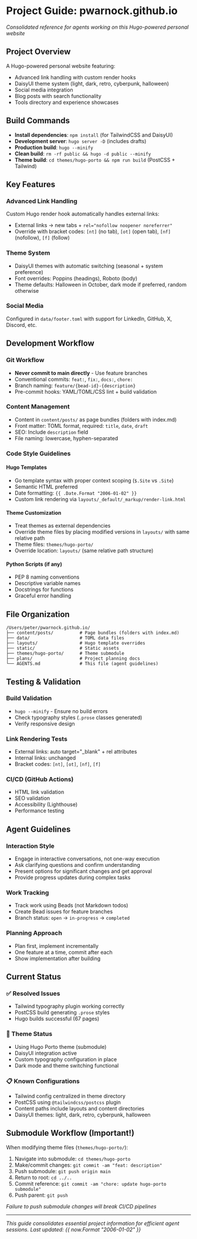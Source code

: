 # Project Guide: pwarnock.github.io
*Consolidated reference for agents working on this Hugo-powered personal website*

## Project Overview

A Hugo-powered personal website featuring:
- Advanced link handling with custom render hooks
- DaisyUI theme system (light, dark, retro, cyberpunk, halloween)
- Social media integration
- Blog posts with search functionality
- Tools directory and experience showcases

## Build Commands

- **Install dependencies**: `npm install` (for TailwindCSS and DaisyUI)
- **Development server**: `hugo server -D` (includes drafts)
- **Production build**: `hugo --minify`
- **Clean build**: `rm -rf public && hugo -d public --minify`
- **Theme build**: `cd themes/hugo-porto && npm run build` (PostCSS + Tailwind)

## Key Features

### Advanced Link Handling
Custom Hugo render hook automatically handles external links:
- External links → new tabs + `rel="nofollow noopener noreferrer"`
- Override with bracket codes: `[nt]` (no tab), `[ot]` (open tab), `[nf]` (nofollow), `[f]` (follow)

### Theme System
- DaisyUI themes with automatic switching (seasonal + system preference)
- Font overrides: Poppins (headings), Roboto (body)
- Theme defaults: Halloween in October, dark mode if preferred, random otherwise

### Social Media
Configured in `data/footer.toml` with support for LinkedIn, GitHub, X, Discord, etc.

## Development Workflow

### Git Workflow
- **Never commit to main directly** - Use feature branches
- Conventional commits: `feat:`, `fix:`, `docs:`, `chore:`
- Branch naming: `feature/{bead-id}-{description}`
- Pre-commit hooks: YAML/TOML/CSS lint + build validation

### Content Management
- Content in `content/posts/` as page bundles (folders with index.md)
- Front matter: TOML format, required: `title`, `date`, `draft`
- SEO: Include `description` field
- File naming: lowercase, hyphen-separated

### Code Style Guidelines

#### Hugo Templates
- Go template syntax with proper context scoping (`$.Site` vs `.Site`)
- Semantic HTML preferred
- Date formatting: `{{ .Date.Format "2006-01-02" }}`
- Custom link rendering via `layouts/_default/_markup/render-link.html`

#### Theme Customization
- Treat themes as external dependencies
- Override theme files by placing modified versions in `layouts/` with same relative path
- Theme files: `themes/hugo-porto/`
- Override location: `layouts/` (same relative path structure)

#### Python Scripts (if any)
- PEP 8 naming conventions
- Descriptive variable names
- Docstrings for functions
- Graceful error handling

## File Organization

```
/Users/peter/pwarnock.github.io/
├── content/posts/          # Page bundles (folders with index.md)
├── data/                   # TOML data files
├── layouts/                # Hugo template overrides
├── static/                 # Static assets
├── themes/hugo-porto/      # Theme submodule
├── plans/                  # Project planning docs
└── AGENTS.md               # This file (agent guidelines)
```

## Testing & Validation

### Build Validation
- `hugo --minify` - Ensure no build errors
- Check typography styles (`.prose` classes generated)
- Verify responsive design

### Link Rendering Tests
- External links: auto target="_blank" + rel attributes
- Internal links: unchanged
- Bracket codes: `[nt]`, `[ot]`, `[nf]`, `[f]`

### CI/CD (GitHub Actions)
- HTML link validation
- SEO validation
- Accessibility (Lighthouse)
- Performance testing

## Agent Guidelines

### Interaction Style
- Engage in interactive conversations, not one-way execution
- Ask clarifying questions and confirm understanding
- Present options for significant changes and get approval
- Provide progress updates during complex tasks

### Work Tracking
- Track work using Beads (not Markdown todos)
- Create Bead issues for feature branches
- Branch status: `open` → `in-progress` → `completed`

### Planning Approach
- Plan first, implement incrementally
- One feature at a time, commit after each
- Show implementation after building

## Current Status

### ✅ Resolved Issues
- Tailwind typography plugin working correctly
- PostCSS build generating `.prose` styles
- Hugo builds successful (67 pages)

### 🔄 Theme Status
- Using Hugo Porto theme (submodule)
- DaisyUI integration active
- Custom typography configuration in place
- Dark mode and theme switching functional

### 📋 Known Configurations
- Tailwind config centralized in theme directory
- PostCSS using `@tailwindcss/postcss` plugin
- Content paths include layouts and content directories
- DaisyUI themes: light, dark, retro, cyberpunk, halloween

## Submodule Workflow (Important!)

When modifying theme files (`themes/hugo-porto/`):

1. Navigate into submodule: `cd themes/hugo-porto`
2. Make/commit changes: `git commit -am "feat: description"`
3. Push submodule: `git push origin main`
4. Return to root: `cd ../..`
5. Commit reference: `git commit -am "chore: update hugo-porto submodule"`
6. Push parent: `git push`

*Failure to push submodule changes will break CI/CD pipelines*

---

*This guide consolidates essential project information for efficient agent sessions. Last updated: {{ now.Format "2006-01-02" }}*
